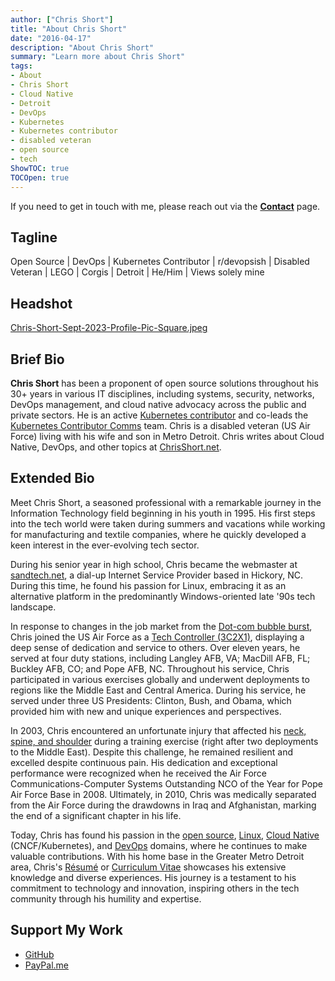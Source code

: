 ```yaml
---
author: ["Chris Short"]
title: "About Chris Short"
date: "2016-04-17"
description: "About Chris Short"
summary: "Learn more about Chris Short"
tags:
- About
- Chris Short
- Cloud Native
- Detroit
- DevOps
- Kubernetes
- Kubernetes contributor
- disabled veteran
- open source
- tech
ShowTOC: true
TOCOpen: true
---
```


If you need to get in touch with me, please reach out via the [**Contact**](/contact/) page.

## Tagline

Open Source | DevOps | Kubernetes Contributor | r/devopsish | Disabled Veteran | LEGO | Corgis | Detroit | He/Him | Views solely mine

## Headshot

[Chris-Short-Sept-2023-Profile-Pic-Square.jpeg](/about/Chris-Short-Sept-2023-Profile-Pic-Square.jpeg)

## Brief Bio

**Chris Short** has been a proponent of open source solutions throughout his 30+ years in various IT disciplines, including systems, security, networks, DevOps management, and cloud native advocacy across the public and private sectors. He is an active [Kubernetes contributor](https://kubernetes.dev) and co-leads the [Kubernetes Contributor Comms](https://github.com/kubernetes/community/tree/master/communication/contributor-comms) team. Chris is a disabled veteran (US Air Force) living with his wife and son in Metro Detroit. Chris writes about Cloud Native, DevOps, and other topics at [ChrisShort.net](/).

## Extended Bio

Meet Chris Short, a seasoned professional with a remarkable journey in the Information Technology field beginning in his youth in 1995. His first steps into the tech world were taken during summers and vacations while working for manufacturing and textile companies, where he quickly developed a keen interest in the ever-evolving tech sector.

During his senior year in high school, Chris became the webmaster at [sandtech.net](https://web.archive.org/web/20170610072205/http://sandtech.net/), a dial-up Internet Service Provider based in Hickory, NC. During this time, he found his passion for Linux, embracing it as an alternative platform in the predominantly Windows-oriented late '90s tech landscape.

In response to changes in the job market from the [Dot-com bubble burst](https://en.wikipedia.org/wiki/Dot-com_bubble), Chris joined the US Air Force as a [Tech Controller (3C2X1)](https://chrisshort.net/3c2x1-tech-control/), displaying a deep sense of dedication and service to others. Over eleven years, he served at four duty stations, including Langley AFB, VA; MacDill AFB, FL; Buckley AFB, CO; and Pope AFB, NC. Throughout his service, Chris participated in various exercises globally and underwent deployments to regions like the Middle East and Central America. During his service, he served under three US Presidents: Clinton, Bush, and Obama, which provided him with new and unique experiences and perspectives.

In 2003, Chris encountered an unfortunate injury that affected his [neck, spine, and shoulder](/disability) during a training exercise (right after two deployments to the Middle East). Despite this challenge, he remained resilient and excelled despite continuous pain. His dedication and exceptional performance were recognized when he received the Air Force Communications-Computer Systems Outstanding NCO of the Year for Pope Air Force Base in 2008. Ultimately, in 2010, Chris was medically separated from the Air Force during the drawdowns in Iraq and Afghanistan, marking the end of a significant chapter in his life.

Today, Chris has found his passion in the [open source](https://chrisshort.net/tags/open-source/), [Linux](https://chrisshort.net/tags/linux/), [Cloud Native](https://chrisshort.net/tags/cloud-native/) (CNCF/Kubernetes), and [DevOps](https://devopsish.com/what-is-devops/) domains, where he continues to make valuable contributions. With his home base in the Greater Metro Detroit area, Chris's [Résumé](https://bit.ly/3GDKYte) or [Curriculum Vitae](https://chrisshort.net/curriculum-vitae/) showcases his extensive knowledge and diverse experiences. His journey is a testament to his commitment to technology and innovation, inspiring others in the tech community through his humility and expertise.

## Support My Work

* [GitHub](https://github.com/sponsors/chris-short)
* [PayPal.me](https://paypal.me/devopsish)
